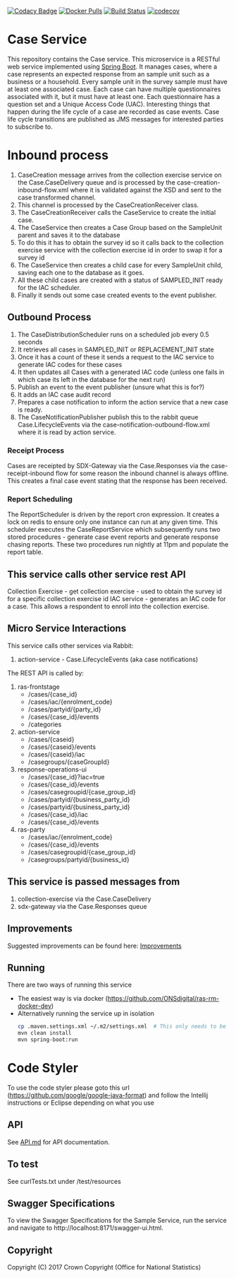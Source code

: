 [![Codacy Badge](https://api.codacy.com/project/badge/Grade/0c2913652fd94878b4c61838b54db11e)](https://www.codacy.com/app/zekizeki/rm-case-service?utm_source=github.com&amp;utm_medium=referral&amp;utm_content=ONSdigital/rm-case-service&amp;utm_campaign=Badge_Grade) [![Docker Pulls](https://img.shields.io/docker/pulls/sdcplatform/casesvc.svg)]()
[![Build Status](https://travis-ci.org/ONSdigital/rm-case-service.svg?branch=master)](https://travis-ci.org/ONSdigital/rm-case-service)
[![codecov](https://codecov.io/gh/ONSdigital/rm-case-service/branch/master/graph/badge.svg)](https://codecov.io/gh/ONSdigital/rm-case-service)

# Case Service
This repository contains the Case service. This microservice is a RESTful web service implemented using [Spring Boot](http://projects.spring.io/spring-boot/). It manages cases, where a case represents an expected response from an sample unit such as a business or a household. Every sample unit in the survey sample must have at least one associated case. Each case can have multiple questionnaires associated with it, but it must have at least one. Each questionnaire has a question set and a Unique Access Code (UAC). Interesting things that happen during the life cycle of a case are recorded as case events. Case life cycle transitions are published as JMS messages for interested parties to subscribe to.


# Inbound process

1. CaseCreation message arrives from the collection exercise service on the Case.CaseDelivery queue and is processed by the 
case-creation-inbound-flow.xml where it is validated against the XSD and sent to the case transformed channel.
1. This channel is processed by the CaseCreationReceiver class.
1. The CaseCreationReceiver calls the CaseService to create the initial case.
1. The CaseService then creates a Case Group based on the SampleUnit parent and saves it to the database
1. To do this it has to obtain the survey id so it calls back to the collection exercise service with the collection 
exercise id in order to swap it for a survey id 
1. The CaseService then creates a child case for every SampleUnit child, saving each one to the database as it goes.
1. All these child cases are created with a status of SAMPLED_INIT ready for the IAC scheduler.
1. Finally it sends out some case created events to the event publisher.

## Outbound Process

1. The CaseDistributionScheduler runs on a scheduled job every 0.5 seconds 
1. It retrieves all cases in SAMPLED_INIT or REPLACEMENT_INIT state
1. Once it has a count of these it sends a request to the IAC service to generate IAC codes for these cases
1. It then updates all Cases with a generated IAC code (unless one fails in which case its left in the database for the next run)
1. Publish an event to the event publisher (unsure what this is for?) 
1. It adds an IAC case audit record
1. Prepares a case notification to inform the action service that a new case is ready.
1. The CaseNotificationPublisher publish this to the rabbit queue Case.LifecycleEvents via the case-notification-outbound-flow.xml
where it is read by action service.
 

### Receipt Process
Cases are receipted by SDX-Gateway via the Case.Responses via the case-receipt-inbound flow for some reason
the inbound channel is always offline. This creates a final case event stating that the response has been received.

### Report Scheduling

The ReportScheduler is driven by the report cron expression. It creates a lock on redis to ensure only
one instance can run at any given time. This scheduler executes the CaseReportService which subsequently 
runs two stored procedures - generate case event reports and generate response chasing reports. These two
procedures run nightly at 11pm and populate the report table.  

## This service calls other service rest API

Collection Exercise - get collection exercise - used to obtain the survey id for a specific collection exercise id
IAC service - generates an IAC code for a case. This allows a respondent to enroll into the collection exercise. 

## Micro Service Interactions 
This service calls other services via Rabbit:

1. action-service - Case.LifecycleEvents (aka case notifications)

The REST API is called by:

1. ras-frontstage
    - /cases/{case_id}
    - /cases/iac/{enrolment_code}
    - /cases/partyid/{party_id}
    - /cases/{case_id}/events
    - /categories
1. action-service
    - /cases/{caseid}
    - /cases/{caseid}/events
    - /cases/{caseid}/iac
    - /casegroups/{caseGroupId}
1. response-operations-ui
    - /cases/{case_id}?iac=true
    - /cases/{case_id}/events
    - /cases/casegroupid/{case_group_id}
    - /cases/partyid/{business_party_id}
    - /cases/partyid/{business_party_id}
    - /cases/{case_id}/iac
    - /cases/{case_id}/events
1. ras-party
    - /cases/iac/{enrolment_code}
    - /cases/{case_id}/events
    - /cases/casegroupid/{case_group_id}
    - /casegroups/partyid/{business_id}

## This service is passed messages from
1. collection-exercise via the Case.CaseDelivery
1. sdx-gateway via the Case.Responses queue

## Improvements 
Suggested improvements can be found here:
[Improvements](IMPROVEMENTS.md)

## Running

There are two ways of running this service

* The easiest way is via docker (https://github.com/ONSdigital/ras-rm-docker-dev)
* Alternatively running the service up in isolation
    ```bash
    cp .maven.settings.xml ~/.m2/settings.xml  # This only needs to be done once to set up mavens settings file
    mvn clean install
    mvn spring-boot:run
    ```

# Code Styler
To use the code styler please goto this url (https://github.com/google/google-java-format) and follow the Intellij instructions or Eclipse depending on what you use

## API
See [API.md](https://github.com/ONSdigital/rm-case-service/blob/master/API.md) for API documentation.

## To test
See curlTests.txt under /test/resources

## Swagger Specifications
To view the Swagger Specifications for the Sample Service, run the service and navigate to http://localhost:8171/swagger-ui.html.

## Copyright
Copyright (C) 2017 Crown Copyright (Office for National Statistics) 
